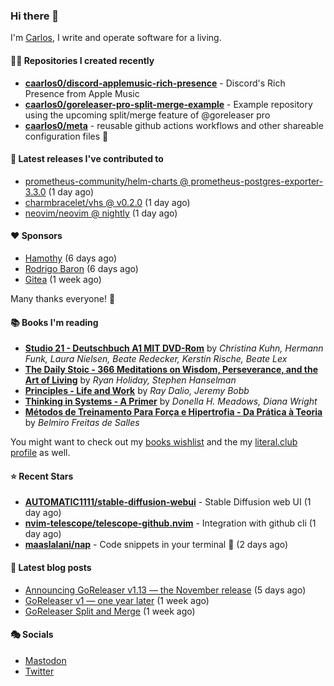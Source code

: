 ### Hi there 👋

I'm [Carlos](https://caarlos0.dev), I write and operate software for a living.

#### 👨‍💻 Repositories I created recently
- **[caarlos0/discord-applemusic-rich-presence](https://github.com/caarlos0/discord-applemusic-rich-presence)** - Discord&#39;s Rich Presence from Apple Music
- **[caarlos0/goreleaser-pro-split-merge-example](https://github.com/caarlos0/goreleaser-pro-split-merge-example)** - Example repository using the upcoming split/merge feature of @goreleaser pro
- **[caarlos0/meta](https://github.com/caarlos0/meta)** - reusable github actions workflows and other shareable configuration files 🫥

#### 🚀 Latest releases I've contributed to


- [prometheus-community/helm-charts @ prometheus-postgres-exporter-3.3.0](https://github.com/prometheus-community/helm-charts/releases/tag/prometheus-postgres-exporter-3.3.0) (1 day ago)
- [charmbracelet/vhs @ v0.2.0](https://github.com/charmbracelet/vhs/releases/tag/v0.2.0) (1 day ago)
- [neovim/neovim @ nightly](https://github.com/neovim/neovim/releases/tag/nightly) (1 day ago)

#### ❤️ Sponsors
- [Hamothy](https://github.com/sgoudham) (6 days ago)
- [Rodrigo Baron](https://github.com/rodrigobaron) (6 days ago)
- [Gitea](https://github.com/go-gitea) (1 week ago)

Many thanks everyone! 🙏

#### 📚 Books I'm reading
- **[Studio 21 - Deutschbuch A1 MIT DVD-Rom](https://literal.club/caarlos0/book/laura-nielsen-hermann-funk-beate-redecker-christina-kuhn-kerstin-rische-beate-lex-studio-21-c60yd)** by _Christina Kuhn, Hermann Funk, Laura Nielsen, Beate Redecker, Kerstin Rische, Beate Lex_
- **[The Daily Stoic - 366 Meditations on Wisdom, Perseverance, and the Art of Living](https://literal.club/caarlos0/book/the-daily-stoic-lbfbd)** by _Ryan Holiday, Stephen Hanselman_
- **[Principles - Life and Work](https://literal.club/caarlos0/book/ray-dalioray-daliojeremy-bobbprinciples-a9caw)** by _Ray Dalio, Jeremy Bobb_
- **[Thinking in Systems - A Primer](https://literal.club/caarlos0/book/thinking-in-systems-0q34a)** by _Donella H. Meadows, Diana Wright_
- **[Métodos de Treinamento Para Força e Hipertrofia - Da Prática à Teoria](https://literal.club/caarlos0/book/belmiro-freitas-de-salles-metodos-de-treinamento-para-forca-e-hipertrofia-i4nb7)** by _Belmiro Freitas de Salles_

You might want to check out my [books
wishlist](https://www.amazon.com.br/hz/wishlist/ls/EB8P7VS717SV) and the my
[literal.club profile](https://literal.club/caarlos0) as well.

#### ⭐ Recent Stars
- **[AUTOMATIC1111/stable-diffusion-webui](https://github.com/AUTOMATIC1111/stable-diffusion-webui)** - Stable Diffusion web UI (1 day ago)
- **[nvim-telescope/telescope-github.nvim](https://github.com/nvim-telescope/telescope-github.nvim)** - Integration with github cli (1 day ago)
- **[maaslalani/nap](https://github.com/maaslalani/nap)** - Code snippets in your terminal 🛌 (2 days ago)

#### 📄 Latest blog posts
- [Announcing GoReleaser v1.13 — the November release](https://carlosbecker.com/posts/goreleaser-v1.13/) (5 days ago)
- [GoReleaser v1 — one year later](https://carlosbecker.com/posts/goreleaser-v1-1year/) (1 week ago)
- [GoReleaser Split and Merge](https://carlosbecker.com/posts/goreleaser-split-merge/) (1 week ago)

#### 🎭 Socials

- <a href="https://mastodon.social/@caarlos0" rel="me">Mastodon</a>
- <a href="https://twitter.com/caarlos0" rel="me">Twitter</a>
